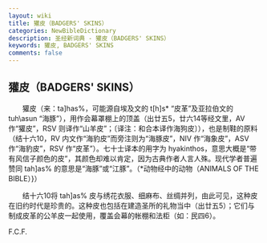```yaml
---
layout: wiki
title: 獾皮（BADGERS' SKINS）
categories: NewBibleDictionary
description: 圣经新词典 - 獾皮（BADGERS' SKINS）
keywords: 獾皮, BADGERS' SKINS
comments: false
---
```


## 獾皮（BADGERS' SKINS）



　　獾皮（来：ta]has%，可能源自埃及文的 t[h]s* “皮革”及亚拉伯文的 tuh\asun “海豚”），用作会幕罩棚上的顶盖（出廿五5，廿六14等经文里，AV 作“獾皮”，RSV 则译作“山羊皮”；〔译注：和合本译作海狗皮〕），也是制鞋的原料（结十六10，RV 内文作“海豹皮”而旁注则为“海豚皮”，NIV 作“海象皮”，ASV 作“海豹皮”，RSV 作“皮革”）。七十士译本的用字为 hyakinthos，意思大概是“带有风信子颜色的皮”，其颜色却难以肯定，因为古典作者人言人殊。现代学者普遍赞同 tah]as% 的意思是“海豚”或“江豚”。（*动物经中的动物（ANIMALS OF THE BIBLE）}）

　　结十六10将 tah]as% 皮与绣花衣服、细麻布、丝绸并列，由此可见，这种皮在旧约时代是珍贵的。这种皮也包括在建造圣所的礼物当中（出廿五5）；它们与制成皮革的公羊皮一起使用，覆盖会幕的帐棚和法柜（如：民四6）。

F.C.F.






